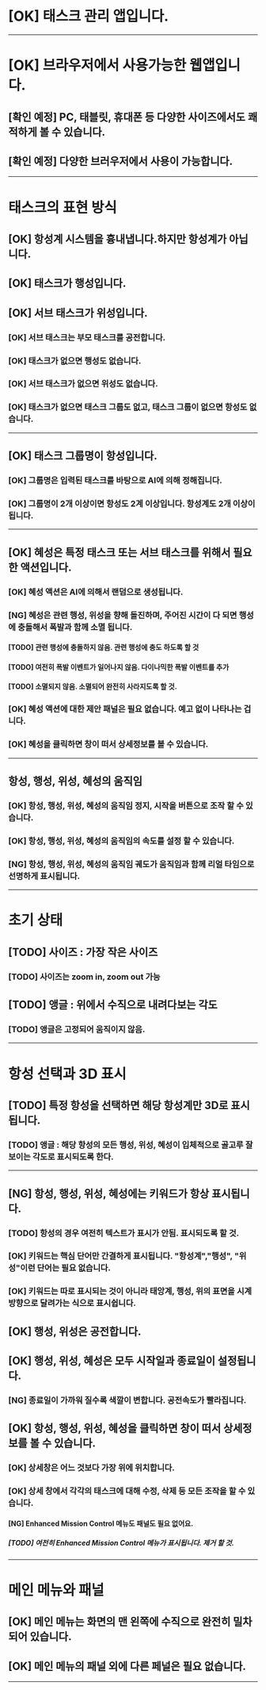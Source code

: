 # [OK] 태스크 관리 앱입니다.

---

# [OK] 브라우저에서 사용가능한 웹앱입니다.
## [확인 예정] PC, 태블릿, 휴대폰 등 다양한 사이즈에서도 쾌적하게 볼 수 있습니다.
## [확인 예정] 다양한 브러우저에서 사용이 가능합니다.

---

# 태스크의 표현 방식
## [OK] 항성계 시스템을 흉내냅니다.하지만 항성계가 아닙니다.
## [OK] 태스크가 행성입니다.
## [OK] 서브 태스크가 위성입니다.
### [OK] 서브 태스크는 부모 태스크를 공전합니다.
### [OK] 태스크가 없으면 행성도 없습니다.
### [OK] 서브 태스크가 없으면 위성도 없습니다.
### [OK] 태스크가 없으면 태스크 그룹도 없고, 태스크 그룹이 없으면 항성도 없습니다.

---

## [OK] 태스크 그룹명이 항성입니다.
### [OK] 그룹명은 입력된 태스크를 바탕으로 AI에 의해 정해집니다.
### [OK] 그룹명이 2개 이상이면 항성도 2계 이상입니다. 항성계도 2개 이상이 됩니다.

---

## [OK] 혜성은 특정 태스크 또는 서브 태스크를 위해서 필요한 액션입니다.
### [OK] 혜성 액션은 AI에 의해서 랜덤으로 생성됩니다.
### [NG] 혜성은 관련 행성, 위성을 향해 돌진하며, 주어진 시간이 다 되면 행성에 충돌해서 폭발과 함께 소멸 됩니다.
#### [TODO] 관련 행성에 충돌하지 않음. 관련 행성에 충도 하도록 할 것
#### [TODO] 여전히 폭발 이벤트가 일어나지 않음. 다이나믹한 폭발 이벤트를 추가
#### [TODO] 소멸되지 않음. 소멸되어 완전히 사라지도록 할 것.
### [OK] 혜성 액션에 대한 제안 패널은 필요 없습니다. 예고 없이 나타나는 겁니다.
### [OK] 혜성을 클릭하면 창이 떠서 상세정보를 볼 수 있습니다.

---

## 항성, 행성, 위성, 혜성의 움직임
### [OK] 항성, 행성, 위성, 혜성의 움직임 정지, 시작을 버튼으로 조작 할 수 있습니다.
### [OK] 항성, 행성, 위성, 혜성의 움직임의 속도를 설정 할 수 있습니다.
### [NG] 항성, 행성, 위성, 혜성의 움직임 궤도가 움직임과 함께 리얼 타임으로 선명하게 표시됩니다.

---

# 초기 상태
## [TODO] 사이즈 : 가장 작은 사이즈
### [TODO] 사이즈는 zoom in, zoom out 가능
## [TODO] 앵글 : 위에서 수직으로 내려다보는 각도
### [TODO] 앵글은 고정되어 움직이지 않음.

---

# 항성 선택과 3D 표시
## [TODO] 특정 항성을 선택하면 해당 항성계만 3D로 표시됩니다.
### [TODO] 앵글 : 해당 항성의 모든 행성, 위성, 혜성이 입체적으로 골고루 잘 보이는 각도로 표시되도록 한다.

---

## [NG] 항성, 행성, 위성, 혜성에는 키워드가 항상 표시됩니다.
###  [TODO] 항성의 경우 여전히 텍스트가 표시가 안됨. 표시되도록 할 것. 
### [OK] 키워드는 핵심 단어만 간결하게 표시됩니다. "항성계","행성", "위성"이런 단어는 필요 없습니다.
### [OK] 키워드는 따로 표시되는 것이 아니라 태앙계, 행성, 위의 표면을 시계방향으로 달려가는 식으로 표시쉽니다.
## [OK] 행성, 위성은 공전합니다.
## [OK] 행성, 위성, 혜성은 모두 시작일과 종료일이 설정됩니다.
### [NG] 종료일이 가까워 질수록 색깔이 변합니다. 공전속도가 빨라집니다.
## [OK] 항성, 행성, 위성, 혜성을 클릭하면 창이 떠서 상세정보를 볼 수 있습니다.
### [OK] 상세창은 어느 것보다 가장 위에 위치합니다.
### [OK] 상세 창에서 각각의 태스크에 대해 수정, 삭제 등 모든 조작을 할 수 있습니다. 
#### [NG] Enhanced Mission Control 메뉴도 패널도 필요 없어요.
##### [TODO] 여전히 Enhanced Mission Control 메뉴가 표시됩니다. 제거 할 것.

---

# 메인 메뉴와 패널
## [OK] 메인 메뉴는 화면의 맨 왼쪽에 수직으로 완전히 밀차되어 있습니다.
## [OK] 메인 메뉴의 패널 외에 다른 페널은 필요 없습니다.

---

